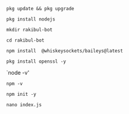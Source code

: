 `pkg update && pkg upgrade`

`pkg install nodejs`

`mkdir rakibul-bot`

`cd rakibul-bot`

`npm install 
@whiskeysockets/baileys@latest`

`pkg install openssl -y`

`node -v'

`npm -v`

`npm init -y`

`nano index.js`
